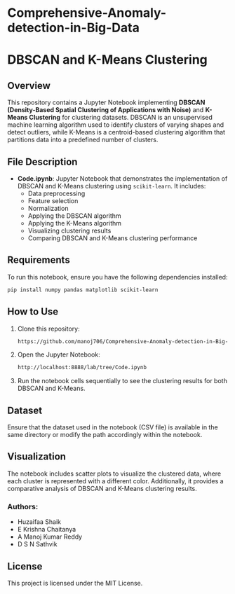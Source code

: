 # Comprehensive-Anomaly-detection-in-Big-Data
# DBSCAN and K-Means Clustering

## Overview
This repository contains a Jupyter Notebook implementing **DBSCAN (Density-Based Spatial Clustering of Applications with Noise)** and **K-Means Clustering** for clustering datasets. DBSCAN is an unsupervised machine learning algorithm used to identify clusters of varying shapes and detect outliers, while K-Means is a centroid-based clustering algorithm that partitions data into a predefined number of clusters.

## File Description
- **Code.ipynb**: Jupyter Notebook that demonstrates the implementation of DBSCAN and K-Means clustering using `scikit-learn`. It includes:
  - Data preprocessing
  - Feature selection
  - Normalization
  - Applying the DBSCAN algorithm
  - Applying the K-Means algorithm
  - Visualizing clustering results
  - Comparing DBSCAN and K-Means clustering performance

## Requirements
To run this notebook, ensure you have the following dependencies installed:

```bash
pip install numpy pandas matplotlib scikit-learn
```

## How to Use
1. Clone this repository:
   ```bash
   https://github.com/manoj706/Comprehensive-Anomaly-detection-in-Big-Data
   ```
2. Open the Jupyter Notebook:
   ```bash
   http://localhost:8888/lab/tree/Code.ipynb
   ```
3. Run the notebook cells sequentially to see the clustering results for both DBSCAN and K-Means.

## Dataset
Ensure that the dataset used in the notebook (CSV file) is available in the same directory or modify the path accordingly within the notebook.

## Visualization
The notebook includes scatter plots to visualize the clustered data, where each cluster is represented with a different color. Additionally, it provides a comparative analysis of DBSCAN and K-Means clustering results.

### Authors:
- Huzaifaa Shaik  
- E Krishna Chaitanya  
- A Manoj Kumar Reddy  
- D S N Sathvik  


## License
This project is licensed under the MIT License.


